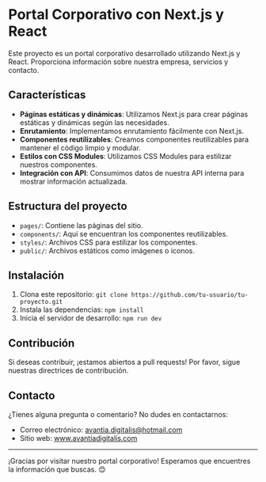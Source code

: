 # Portal Corporativo con Next.js y React

Este proyecto es un portal corporativo desarrollado utilizando Next.js y React. Proporciona información sobre nuestra empresa, servicios y contacto.

## Características

- **Páginas estáticas y dinámicas**: Utilizamos Next.js para crear páginas estáticas y dinámicas según las necesidades.
- **Enrutamiento**: Implementamos enrutamiento fácilmente con Next.js.
- **Componentes reutilizables**: Creamos componentes reutilizables para mantener el código limpio y modular.
- **Estilos con CSS Modules**: Utilizamos CSS Modules para estilizar nuestros componentes.
- **Integración con API**: Consumimos datos de nuestra API interna para mostrar información actualizada.

## Estructura del proyecto

- `pages/`: Contiene las páginas del sitio.
- `components/`: Aquí se encuentran los componentes reutilizables.
- `styles/`: Archivos CSS para estilizar los componentes.
- `public/`: Archivos estáticos como imágenes o iconos.

## Instalación

1. Clona este repositorio: `git clone https://github.com/tu-usuario/tu-proyecto.git`
2. Instala las dependencias: `npm install`
3. Inicia el servidor de desarrollo: `npm run dev`

## Contribución

Si deseas contribuir, ¡estamos abiertos a pull requests! Por favor, sigue nuestras directrices de contribución.

## Contacto

¿Tienes alguna pregunta o comentario? No dudes en contactarnos:

- Correo electrónico: avantia.digitalis@hotmail.com
- Sitio web: www.avantiadigitalis.com

---

¡Gracias por visitar nuestro portal corporativo! Esperamos que encuentres la información que buscas. 😊

